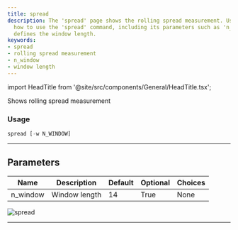 ```yaml
---
title: spread
description: The 'spread' page shows the rolling spread measurement. Users can learn
  how to use the 'spread' command, including its parameters such as 'n_window' which
  defines the window length.
keywords:
- spread
- rolling spread measurement
- n_window
- window length
---
```


import HeadTitle from '@site/src/components/General/HeadTitle.tsx';

<HeadTitle title="stocks/qa/spread - Reference | OpenBB Terminal Docs" />

Shows rolling spread measurement

### Usage

```python
spread [-w N_WINDOW]
```

---

## Parameters

| Name | Description | Default | Optional | Choices |
| ---- | ----------- | ------- | -------- | ------- |
| n_window | Window length | 14 | True | None |

![spread](https://user-images.githubusercontent.com/46355364/154308406-f20812a4-fa04-4937-b8de-dc27042f7462.png)

---
